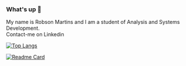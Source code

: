 ### What's up 👋

 My name is Robson Martins and I am a student of Analysis and Systems Development.<br/>
 Contact-me on Linkedin

 


[![Top Langs](https://github-readme-stats.vercel.app/api/top-langs/?username=anuraghazra&layout=compact)](https://github.com/anuraghazra/github-readme-stats)

[![Readme Card](https://github-readme-stats.vercel.app/api/pin/?username=RobsonMT&repo=dyn_qrcode)](https://github.com/anuraghazra/github-readme-stats)





